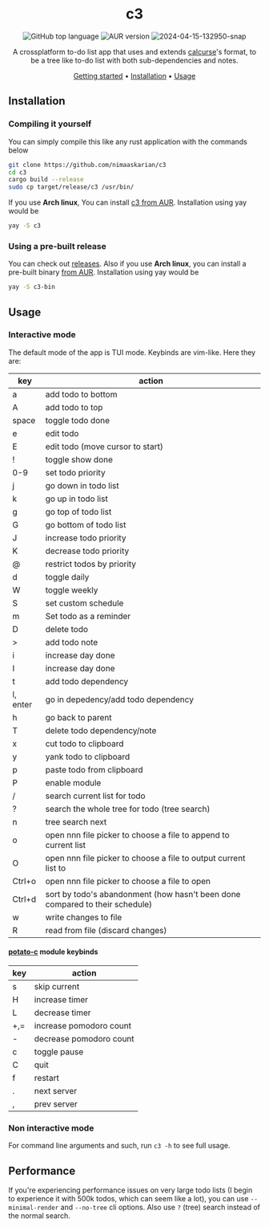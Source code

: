<div align="center">

# c3
![GitHub top language](https://img.shields.io/github/languages/top/nimaaskarian/c3?color=orange)
![AUR version](https://img.shields.io/aur/version/c3?logo=archlinux)
![2024-04-15-132950-snap](https://github.com/nimaaskarian/c3/assets/88832088/f5b38ef0-a37c-4949-9209-8abae5df4775)


A crossplatform to-do list app that uses and extends [calcurse](https://www.calcurse.org/)'s format, to be a tree like to-do list with both sub-dependencies and notes.

[Getting started](#getting-started) •
[Installation](#installation) •
[Usage](#usage)
</div>


## Installation
### Compiling it yourself
You can simply compile this like any rust application with the commands below
```bash
git clone https://github.com/nimaaskarian/c3
cd c3
cargo build --release
sudo cp target/release/c3 /usr/bin/
```

If you use **Arch linux**, You can install [c3 from AUR](https://aur.archlinux.org/packages/c3). Installation using yay would be
```bash
yay -S c3
```
### Using a pre-built release
You can check out [releases](https://github.com/nimaaskarian/c3/releases).
Also if you use **Arch linux**, you can install a pre-built binary [from AUR](https://aur.archlinux.org/packages/c3-bin). Installation using yay would be
```bash
yay -S c3-bin
```

## Usage
### Interactive mode
The default mode of the app is TUI mode. Keybinds are vim-like. Here they are:

| key | action |
|---|---|
| a | add todo to bottom|
| A | add todo to top|
| space | toggle todo done |
| e | edit todo |
| E | edit todo (move cursor to start) |
| ! | toggle show done |
| 0-9 | set todo priority |
| j | go down in todo list |
| k | go up in todo list |
| g | go top of todo list |
| G | go bottom of todo list |
| J | increase todo priority |
| K | decrease todo priority |
| @ | restrict todos by priority |
| d | toggle daily |
| W | toggle weekly |
| S | set custom schedule |
| m | Set todo as a reminder
| D | delete todo |
| > | add todo note |
| i | increase day done |
| I | increase day done |
| t | add todo dependency |
| l, enter | go in depedency/add todo dependency |
| h | go back to parent |
| T | delete todo dependency/note |
| x | cut todo to clipboard |
| y | yank todo to clipboard |
| p | paste todo from clipboard |
| P | enable module |
| / | search current list for todo |
| ? | search the whole tree for todo (tree search) |
| n | tree search next |
| o | open nnn file picker to choose a file to append to current list |
| O | open nnn file picker to choose a file to output current list to |
| Ctrl+o | open nnn file picker to choose a file to open |
| Ctrl+d | sort by todo's abandonment (how hasn't been done compared to their schedule) |
| w | write changes to file |
| R | read from file (discard changes)|

#### [potato-c](https://github.com/nimaaskarian/potato-c) module keybinds
| key | action |
|---|---|
| s | skip current |
| H | increase timer |
| L | decrease timer |
| +,= | increase pomodoro count |
| - | decrease pomodoro count |
| c | toggle pause |
| C | quit |
| f | restart |
| . | next server |
| , | prev server |

### Non interactive mode
For command line arguments and such, run `c3 -h` to see full usage.

## Performance
If you're experiencing performance issues on very large todo lists (I begin to experience it with 500k todos, which can seem like a lot),
you can use `--minimal-render` and `--no-tree` cli options. Also use `?` (tree) search instead of the normal search.

